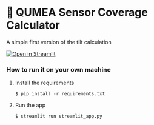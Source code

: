 # 🎈 QUMEA Sensor Coverage Calculator

A simple first version of the tilt calculation

[![Open in Streamlit](https://static.streamlit.io/badges/streamlit_badge_black_white.svg)](https://qumeasensorcoverage.streamlit.app/)

### How to run it on your own machine

1. Install the requirements

   ```
   $ pip install -r requirements.txt
   ```

2. Run the app

   ```
   $ streamlit run streamlit_app.py
   ```

